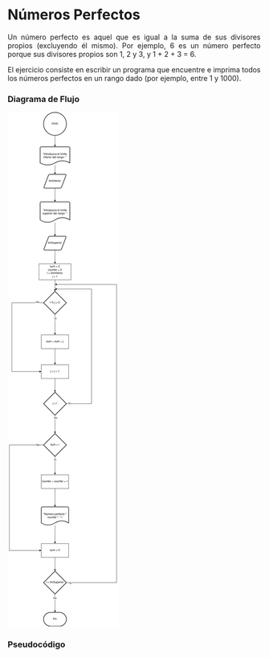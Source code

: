 <div align="justify">

# Números Perfectos <a name="ejercicio8"></a>

Un número perfecto es aquel que es igual a la suma de sus divisores propios (excluyendo él mismo). Por ejemplo, 6 es un número perfecto porque sus divisores propios son 1, 2 y 3, y 1 + 2 + 3 = 6.

El ejercicio consiste en escribir un programa que encuentre e imprima todos los números perfectos en un rango dado (por ejemplo, entre 1 y 1000).

### Diagrama de Flujo

<img src="images/diagrama-tarea2.png"/>

### Pseudocódigo



</div>